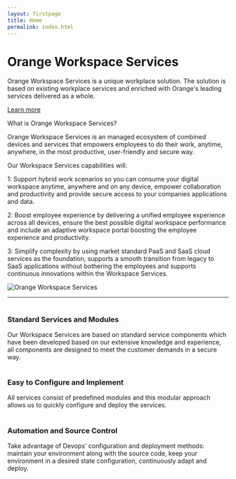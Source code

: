 ```yaml
---
layout: firstpage
title: Home
permalink: index.html
---
```


<style type="text/css">
    .jumbotron-auto {
        height: auto;
    }
</style>

<div class="jumbotron jumbotron-auto">
    <div class="container">
        <h1>Orange Workspace Services</h1>
        <p>Orange Workspace Services is a unique workplace solution. The solution is based on existing workplace services and enriched with Orange's leading services delivered as a whole.</p>
        <p><a class="btn btn-jumbotron btn-lg" href="{{ "/solutions-overview.html" | relative_url }}" role="button">Learn more</a></p>
    </div>
</div>

<div class="container">
    <div class="row-nopadding">
        <div class="col-md-6">
            <h7 class="header-light regular-pad">What is Orange Workspace Services?</h7>
                <p class="lead">Orange Workspace Services is an managed ecosystem of combined devices and services that 
                    empowers employees to do their work, anytime, anywhere, in the most productive, user-friendly 
                    and secure way.</p> 
                <p class="lead">Our Workspace Services capabilities will:</p>
                <p class="lead">1: Support hybrid work scenarios so you can consume your digital workspace anytime, anywhere and on any device, empower collaboration and productivity and provide secure access to your
                    companies applications and data.</p>
                <p class="lead">2: Boost employee experience by delivering a unified employee experience across all devices, ensure the best possible digital workspace performance and 
                    include an adaptive workspace portal boosting the employee experience and productivity.</p>
                <p class="lead">3: Simplify complexity by using market standard PaaS and SaaS cloud services as the foundation, supports a smooth transition from legacy to SaaS applications without bothering the employees and supports continuous innovations within the Workspace Services.</p>
        </div>
        <div class="col-md-6">
			  <img src="{{ "/assets/images/illustration.png" | relative_url }}" alt="Orange Workspace Services" class="img-responsive">
        </div>
    </div>
</div>
<div class="container">
    <div class="row-nopadding">
        <div class="col-sm-12">
            <hr>
        </div>
    </div>
</div>
<div class="container">
    <div class="row-nopadding">
        <div class="col-sm-4">
            <h1 class="text-center"><i class="fa fa-cogs" aria-hidden="true"></i></h1>
            <h3 class="text-center">Standard Services and Modules</h3>
            <p>Our Workspace Services are based on standard service components which have been developed based on our extensive knowledge and experience, all components are designed to meet the customer demands in a secure way.</p>
        </div>
        <div class="col-sm-4">
            <h1 class="text-center"><i class="fa fa-pencil" aria-hidden="true"></i></h1>
            <h3 class="text-center">Easy to Configure and Implement</h3>
            <p>All services consist of predefined modules and this modular approach allows us to quickly configure and deploy the services.</p>
        </div>
        <div class="col-sm-4">
            <h1 class="text-center"><i class="fa fa-code-fork" aria-hidden="true"></i></h1>
            <h3 class="text-center">Automation and Source Control</h3>
            <p>Take advantage of Devops' configuration and deployment methods: maintain your environment along with the source code, keep your environment in a desired state configuration, continuously adapt and deploy.</p>
        </div>
    </div>
</div>

